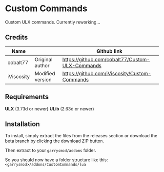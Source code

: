 # Custom Commands 

Custom ULX commands. Currently reworking...

## Credits
|Name        |                  | Github link                                     |
|------------|------------------|-------------------------------------------------|
| cobalt77   | Original author  | https://github.com/cobalt77/Custom-ULX-Commands |
| iViscosity | Modified version | https://github.com/iViscosity/Custom-Commands   |

## Requirements
**ULX** (3.73d or newer)
**ULib** (2.63d or newer)

## Installation
To install, simply extract the files from the releases section or download the beta branch by clicking the download ZIP button.

Then extract to your `garrysmod/addons` folder.

So you should now have a folder structure like this:
`<garrysmod>/addons/CustomCommands/lua`
